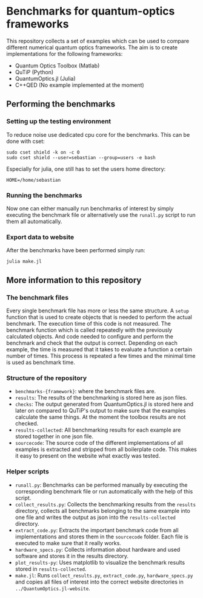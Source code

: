 # Benchmarks for quantum-optics frameworks

This repository collects a set of examples which can be used to compare different numerical quantum optics frameworks. The aim is to create implementations for the following frameworks:
* Quantum Optics Toolbox (Matlab)
* QuTiP (Python)
* QuantumOptics.jl (Julia)
* C++QED (No example implemented at the moment)


## Performing the benchmarks

### Setting up the testing environment

To reduce noise use dedicated cpu core for the benchmarks. This can be done with cset:

    sudo cset shield -k on -c 0
    sudo cset shield --user=sebastian --group=users -e bash

Especially for julia, one still has to set the users home directory:

    HOME=/home/sebastian

### Running the benchmarks

Now one can either manually run benchmarks of interest by simply executing the benchmark file or alternatively use the `runall.py` script to run them all automatically.


### Export data to website

After the benchmarks have been performed simply run:

`julia make.jl`


## More information to this repository

### The benchmark files

Every single benchmark file has more or less the same structure. A `setup` function that is used to create objects that is needed to perform the actual benchmark. The execution time of this code is not measured. The benchmark function which is called repeatedly with the previously calculated objects. And code needed to configure and perform the benchmark and check that the output is correct. Depending on each example, the time is measured that it takes to evaluate a function a certain number of times. This process is repeated a few times and the minimal time is used as benchmark time.

### Structure of the repository

* `benchmarks-{framework}`: where the benchmark files are.
* `results`: The results of the benchmarking is stored here as json files.
* `checks`: The output generated from QuantumOptics.jl is stored here and later on compared to QuTiP's output to make sure that the examples calculate the same things. At the moment the toolbox results are not checked.
* `results-collected`: All benchmarking results for each example are stored together in one json file.
* `sourcecode`: The source code of the different implementations of all examples is extracted and stripped from all boilerplate code. This makes it easy to present on the website what exactly was tested.

### Helper scripts

* `runall.py`: Benchmarks can be performed manually by executing the corresponding benchmark file or run automatically with the help of this script.
* `collect_results.py`: Collects the benchmarking results from the `results` directory, collects all benchmarks belonging to the same example into one file and writes the output as json into the `results-collected` directory.
* `extract_code.py`: Extracts the important benchmark code from all implementations and stores them in the `sourcecode` folder. Each file is executed to make sure that it really works.
* `hardware_specs.py`: Collects information about hardware and used software and stores it in the results directory.
* `plot_results-py`: Uses matplotlib to visualize the benchmark results stored in `results-collected`.
* `make.jl`: Runs `collect_results.py`, `extract_code.py`, `hardware_specs.py` and copies all files of interest into the correct website directories in `../QuantumOptics.jl-website`.
